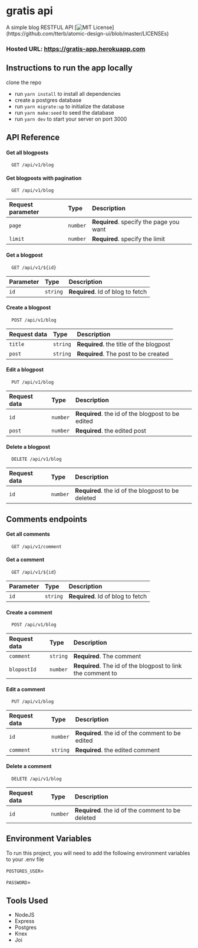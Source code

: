 # gratis api

A simple blog RESTFUL API
[![MIT License](https://img.shields.io/apm/l/atomic-design-ui.svg?)](https://github.com/tterb/atomic-design-ui/blob/master/LICENSEs)
### Hosted URL: https://gratis-app.herokuapp.com
## Instructions to run the app locally

clone the repo

- run `yarn install` to install all dependencies
- create a postgres database
- run `yarn migrate:up` to initialize the database
- run `yarn make:seed` to seed the database
- run `yarn dev` to start your server on port 3000


## API Reference

#### Get all blogposts

```http
  GET /api/v1/blog
```

#### Get blogposts with pagination

```http
  GET /api/v1/blog
```

| Request parameter | Type     | Description                             |
| :---------------- | :------- | :-------------------------------------- |
| `page`            | `number` | **Required**. specify the page you want |
| `limit`           | `number` | **Required**. specify the limit         |

#### Get a blogpost

```http
  GET /api/v1/${id}
```

| Parameter | Type     | Description                       |
| :-------- | :------- | :-------------------------------- |
| `id`      | `string` | **Required**. Id of blog to fetch |

#### Create a blogpost

```http
  POST /api/v1/blog
```

| Request data | Type     | Description                             |
| :----------- | :------- | :-------------------------------------- |
| `title`      | `string` | **Required**. the title of the blogpost |
| `post`       | `string` | **Required**. The post to be created    |

#### Edit a blogpost

```http
  PUT /api/v1/blog
```

| Request data | Type     | Description                                       |
| :----------- | :------- | :------------------------------------------------ |
| `id`         | `number` | **Required**. the id of the blogpost to be edited |
| `post`       | `number` | **Required**. the edited post                     |

#### Delete a blogpost

```http
  DELETE /api/v1/blog
```

| Request data | Type     | Description                                        |
| :----------- | :------- | :------------------------------------------------- |
| `id`         | `number` | **Required**. the id of the blogpost to be deleted |

## Comments endpoints

#### Get all comments

```http
  GET /api/v1/comment
```

#### Get a comment

```http
  GET /api/v1/${id}
```

| Parameter | Type     | Description                       |
| :-------- | :------- | :-------------------------------- |
| `id`      | `string` | **Required**. Id of blog to fetch |

#### Create a comment

```http
  POST /api/v1/blog
```

| Request data | Type     | Description                                                 |
| :----------- | :------- | :---------------------------------------------------------- |
| `comment`    | `string` | **Required**. The comment                                   |
| `blopostId`  | `number` | **Required**. The id of the blogpost to link the comment to |

#### Edit a comment

```http
  PUT /api/v1/blog
```

| Request data | Type     | Description                                      |
| :----------- | :------- | :----------------------------------------------- |
| `id`         | `number` | **Required**. the id of the comment to be edited |
| `comment`    | `string` | **Required**. the edited comment                 |

#### Delete a comment

```http
  DELETE /api/v1/blog
```

| Request data | Type     | Description                                       |
| :----------- | :------- | :------------------------------------------------ |
| `id`         | `number` | **Required**. the id of the comment to be deleted |

## Environment Variables

To run this project, you will need to add the following environment variables to your .env file

`POSTGRES_USER`=

`PASSWORD`=
## Tools Used

- NodeJS
- Express
- Postgres
- Knex
- Joi
